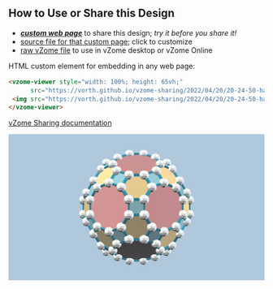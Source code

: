 
## How to Use or Share this Design

 - [***custom web page***][post] to share this design; *try it before you share it!*
 - [source file for that custom page][source]; click to customize
 - [raw vZome file][raw] to use in vZome desktop or vZome Online
 
 HTML custom element for embedding in any web page:
 ```html
<vzome-viewer style="width: 100%; height: 65vh;"
       src="https://vorth.github.io/vzome-sharing/2022/04/20/20-24-50-has three spaces /has three spaces .vZome" >
  <img src="https://vorth.github.io/vzome-sharing/2022/04/20/20-24-50-has three spaces /has three spaces .png" />
</vzome-viewer>
 ```

[vZome Sharing documentation](https://vzome.github.io/vzome/sharing.html#how-it-works)

![Image](<has three spaces .png>)


[post]: <https://vorth.github.io/vzome-sharing/2022/04/20/has three spaces -20-24-50.html>
[source]: <https://github.com/vorth/vzome-sharing/edit/main/_posts/2022-04-20-has three spaces -20-24-50.md>
[raw]: <https://raw.githubusercontent.com/vorth/vzome-sharing/main/2022/04/20/20-24-50-has three spaces /has three spaces .vZome>